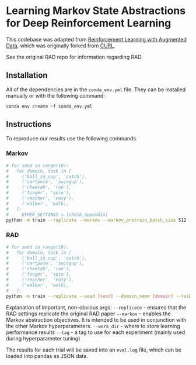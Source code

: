 # Learning Markov State Abstractions for Deep Reinforcement Learning

This codebase was adapted from [Reinforcement Learning with Augmented Data](https://mishalaskin.github.io/rad), which was originally forked from [CURL](https://mishalaskin.github.io/curl).

See the original RAD repo for information regarding RAD.

## Installation

All of the dependencies are in the `conda_env.yml` file. They can be installed manually or with the following command:

```
conda env create -f conda_env.yml
```

## Instructions
To reproduce our results use the following commands.

### Markov
```sh
# for seed in range(10):
#   for domain, task in [
#     ('ball_in_cup', 'catch'),
#     ('cartpole', 'swingup'),
#     ('cheetah', 'run'),
#     ('finger', 'spin'),
#     ('reacher', 'easy'),
#     ('walker', 'walk),
#   ]:
#     OTHER_SETTINGS = [check_appendix]
python -m train --replicate --markov --markov_pretrain_batch_size 512 --init_steps [INIT_STEPS] --markov_catchup_steps [CATCHUP_STEPS] --markov_pretrain_steps 100000 --markov_inv_coef [COEF_INV] --markov_smoothness_coef [COEF_SMOOTH] --markov_smoothness_max_dz 0.01 --domain_name [domain] --task_name [task] --markov_lr [LR] --seed [seed] --tag markov-agent --work_dir ./tmp/markov
```

### RAD
```sh
# for seed in range(10):
#   for domain, task in [
#     ('ball_in_cup', 'catch'),
#     ('cartpole', 'swingup'),
#     ('cheetah', 'run'),
#     ('finger', 'spin'),
#     ('reacher', 'easy'),
#     ('walker', 'walk),
#   ]:
python -m train --replicate --seed [seed] --domain_name [domain] --task_name [task] --tag rad-agent --work_dir ./tmp/rad
```

Explanation of important, non-obvious args:
  `--replicate` - ensures that the RAD settings replicate the original RAD paper
  `--markov`    - enables the Markov abstraction objectives. It is intended to be used
                  in conjunction with the other Markov hyperparameters.
  `--work_dir`  - where to store learning performance results
  `--tag`       - a tag to use for each experiment (mainly used during hyperparameter
                  tuning)

The results for each trial will be saved into an `eval.log` file, which can be loaded
into pandas as JSON data.
